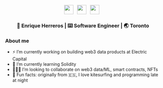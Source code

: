 <body>
<p align='center'> 
  <a href="twitter.com/eherrerosj"><img height="30" src="https://raw.githubusercontent.com/trinwin/trinwin/master/icons/twitter.png?raw=true"></a>&nbsp;&nbsp;
  <a href="https://www.linkedin.com/in/eherrerosj/"><img height="30" src="https://raw.githubusercontent.com/trinwin/trinwin/master/icons/linkedin.png?raw=true"></a>&nbsp;&nbsp;
  <a href="https://medium.com/@eherreros"><img height="30" src="https://raw.githubusercontent.com/trinwin/trinwin/master/icons/medium.png?raw=true"></a>&nbsp;&nbsp;

<div align="center">
<h3> 👀 Enrique Herreros | ⌨️ Software Engineer | 🌏 Toronto </h3> 
</div>

### About me 
- ⚡️ I’m currently working on building web3 data products at Electric Capital 
- 🌱 I’m currently learning Solidity  
- 🏃🏻‍♂️ I’m looking to collaborate on web3 data/ML, smart contracts, NFTs  
- 🤠 Fun facts: originally from 🇪🇸, I love kitesurfing and programming late at night  
</body>
